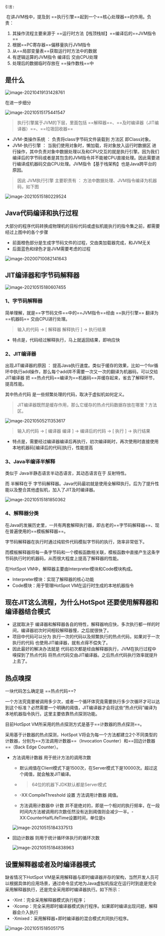 `引言:`

​	在讲JVM栈中，提及到 ==执行引擎==起到一个==核心处理器==的作用。负责：

1. 其操作流程主要来源于 ==运行时方法【栈顶栈帧】==编译后的==JVM指令==
2. 根据==PC寄存器==偏移量执行JVM指令
3. 从==局部变量表==获取运行时方法中的数据
4. 有逻辑运算的JVM指令 编译后 交由CPU处理
5. 处理后的数据临时存放在 ==操作数栈==中



## 是什么

![image-20210419131428761](第十一章-执行引擎.assets/image-20210419131428761.png)

在进一步细分

![image-20210515175441547](第十一章-执行引擎.assets/image-20210515175441547.png)

> 执行引擎属于JVM的下层，里面包括 ==解释器==、==及时编译器（JIT编译器）==、==垃圾回收器==

* JVM-类操作系统  ： 负责将class字节码文件装载到 方法区 即Class对象。
* JVM-执行引擎     ：  当我们使用对象时，懒加载，将对象放入运行时数据区   进行操作，其中负责对象中数据处理以及和CPU交互的就是执行引擎。因为我们编译后的字节码或者是其包含的JVM指令并不能被CPU直接处理。因此需要进行编译成机器码交由CPU处理。JVM指令【基于栈架构】也是Java跨平台的原因。

> 因此 JVM执行引擎 主要职责有 ： 方法中数据处理、JVM指令编译为机器码，如下图

![image-20210515180229524](第十一章-执行引擎.assets/image-20210515180229524.png)





## Java代码编译和执行过程

大部分的程序代码转换成物理机的目标代码或虚拟机能执行的指令集之前，都需要经过上图中的各个步骤

- 前面橙色部分是生成字节码文件的过程，交由类加载器完成，和JVM无关
- 后面蓝色和绿色才是JVM需要考虑的过程

![image-20200710082141643](第十一章-执行引擎.assets/image-20200710082141643.png)



## JIT编译器和字节码解释器

![image-20210515180607455](第十一章-执行引擎.assets/image-20210515180607455.png)





### 1、字节码解释器

简单理解，就是==字节码文件==中的==JVM指令==经由  ==执行引擎==  翻译为==机器码==  交由CPU进行处理。

> 输入的代码 -> [ 解释器 解释执行 ] -> 执行结果

* 特点是，代码经过解释执行，马上就返回结果，即响应快

### 2、JIT编译器

出现JIT编译器的原因 ： 提高Java执行速度。类似于缓存的效果，比如一个for循环中执行add操作，那么每个add并不需要一次又一次的翻译为机器码，可以交给JIT编译器 把 ==热点代码==编译为==机器码==并缓存起来，省去了解释环节，提高性能。

其中热点代码 是一些频繁处理的代码，取决于虚拟机如何定义。

> JIT编译器既然是缓存作用，那么它缓存的热点代码数据存放在哪里？方法区。

![image-20210505211353617](第十一章-执行引擎.assets/image-20210505211353617.png)

> 输入的代码 -> [ 编译器 编译 ] -> 编译后的代码 -> [ 执行 ] -> 执行结果

* 特点是，需要经过编译器编译后再执行，初次编译耗时，再次使用时直接使用本地机器码[编译后的代码]执行，性能提高

### 3、Java半编译半解释

类似于 Java半静态语言半动态语言，其动态语言在于 反射特性。

而 半解释在于 字节码解释器。Java代码最初就是使用全解释执行。后为了提升性能以及整合其他虚拟机，加入了JIT及时编译器。

![image-20210515181850362](第十一章-执行引擎.assets/image-20210515181850362.png)

### 4、解释器分类

在Java的发展历史里，一共有两套解释执行器，即古老的==字节码解释器==、现在普遍使用的==模板解释器==。

字节码解释器在执行时通过纯软件代码模拟字节码的执行，效率非常低下。

而模板解释器将每一条字节码和一个模板函数相关联，模板函数中直接产生这条字节码执行时的机器码，从而很大程度上提高了解释器的性能。

在HotSpot VM中，解释器主要由Interpreter模块和Code模块构成。

- Interpreter模块：实现了解释器的核心功能
- Code模块：用于管理HotSpot VM在运行时生成的本地机器指令



## 现在JIT这么流程，为什么HotSpot 还要使用解释器和编译器结合模式

* 这就取决于 编译器和解释器各自的特性，解释器响应快，多次执行都一样的时间，编译器初次时间相较解释器慢，之后就很快了。
* 项目中代码可以分为 执行一次的代码以及频繁执行的热点代码，如果对于一次执行的代码 也使用JIT编译器，就有点得不偿失了。
* 因此最好的解决办法就是 代码初次都是经由解释器执行，JVM在执行过程中 嗅探到了热点代码 将热点代码交由JIT编译器。之后热点代码执行效率就提升上去了。





## 热点嗅探

一块代码怎么确定是 ==热点代码==? 

一个方法究竟要被调用多少次，或者一个循环体究竟需要执行多少次循环才可以达到这个标准？必然需要一个明确的阈值，JIT编译器才会将这些“热点代码”编译为本地机器指令执行。这里主要依靠热点探测功能。

目前HotSpot VM所采用的热点探测方式是基于==计数器的热点探测==。

采用基于计数器的热点探测，HotSpot V将会为每一个方法都建立2个不同类型的计数器，分别为==方法调用计数器==（Invocation Counter）和==回边计数器==（Back Edge Counter）。

- 方法调用计数器  用于统计方法的调用次数

	- 默认阀值在Client模式下是1500次，在Server模式下是10000次。超过这个阈值，就会触发JIT编译。

	- > 64位的机器下JDK默认都是Server模式

	-  -XX:CompileThreshold 设置 方法调用计数器 阈值。

	- 方法调用计数器中 计数 并不是绝对的，即是一个相对的执行频率，在一段时间内方法被调用的次数任然没有达到阈值则会减少一半。-XX:CounterHalfLifeTime设置时间，单位是s

	![image-20210515184337513](第十一章-执行引擎.assets/image-20210515184337513.png)

- 回边计数器  则用于统计循环体执行的循环次数

	![image-20210515184838963](第十一章-执行引擎.assets/image-20210515184838963.png)



## 设置解释器或者及时编译器模式

缺省情况下HotSpot VM是采用解释器与即时编译器并存的架构，当然开发人员可以根据具体的应用场景，通过命令显式地为Java虚拟机指定在运行时到底是完全采用解释器执行，还是完全采用即时编译器执行。如下所示：

- -Xint：完全采用解释器模式执行程序；
- -Xcomp：完全采用即时编译器模式执行程序。如果即时编译出现问题，解释器会介入执行
- -Xmixed：采用解释器+即时编译器的混合模式共同执行程序。

![image-20210515185051715](第十一章-执行引擎.assets/image-20210515185051715.png)